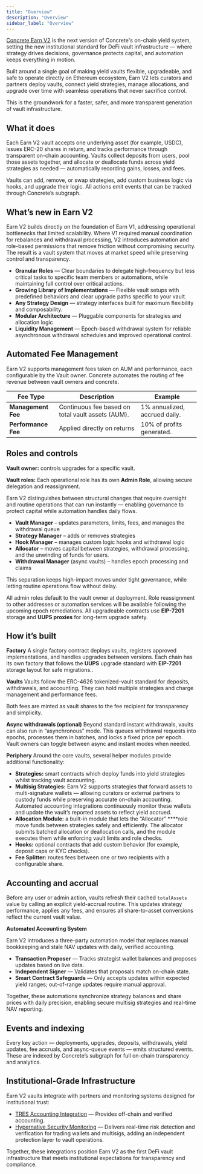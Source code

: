 ```yaml
---
title: "Overview"
description: "Overview"
sidebar_label: "Overview"
---
```


[Concrete Earn V2](https://app.concrete.xyz/earn) is the next version of Concrete's on-chain yield system, setting the new institutional standard for DeFi vault infrastructure — where strategy drives decisions, governance protects capital, and automation keeps everything in motion.

Built around a single goal of making yield vaults flexible, upgradeable, and safe to operate directly on Ethereum ecosystem, Earn V2 lets curators and partners deploy vaults, connect yield strategies, manage allocations, and upgrade over time with seamless operations that never sacrifice control.

This is the groundwork for a faster, safer, and more transparent generation of vault infrastructure.

## What it does

Each Earn V2 vault accepts one underlying asset (for example, USDC), issues ERC-20 shares in return, and tracks performance through transparent on-chain accounting.
Vaults collect deposits from users, pool those assets together, and allocate or deallocate funds across yield strategies as needed — automatically recording gains, losses, and fees.

Vaults can add, remove, or swap strategies, add custom business logic via hooks, and upgrade their logic. All actions emit events that can be tracked through Concrete’s subgraph.

## What’s new in Earn V2

Earn V2 builds directly on the foundation of Earn V1, addressing operational bottlenecks that limited scalability. Where V1 required manual coordination for rebalances and withdrawal processing, V2 introduces automation and role-based permissions that remove friction without compromising security. The result is a vault system that moves at market speed while preserving control and transparency.

- **Granular Roles** — Clear boundaries to delegate high-frequency but less critical tasks to specific team members or automations, while maintaining full control over critical actions.
- **Growing Library of Implementations** — Flexible vault setups with predefined behaviors and clear upgrade paths specific to your vault.
- **Any Strategy Design** — strategy interfaces built for maximum flexibility and composability.
- **Modular Architecture** — Pluggable components for strategies and allocation logic
- **Liquidity Management** — Epoch-based withdrawal system for reliable asynchronous withdrawal schedules and improved operational control.

## Automated Fee Management

Earn V2 supports management fees taken on AUM and performance, each configurable by the Vault owner. Concrete automates the routing of fee revenue between vault owners and concrete.

| Fee Type | Description | Example |
| --- | --- | --- |
| **Management Fee** | Continuous fee based on total vault assets (AUM). | 1% annualized, accrued daily. |
| **Performance Fee** | Applied directly on returns | 10% of profits generated. |

## Roles and controls

**Vault owner:** controls upgrades for a specific vault.

**Vault roles:** Each operational role has its own **Admin Role**, allowing secure delegation and reassignment.

Earn V2 distinguishes between structural changes that require oversight and routine operations that can run instantly — enabling governance to protect capital while automation handles daily flows.

- **Vault Manager** – updates parameters, limits, fees, and manages the withdrawal queue
- **Strategy Manager** – adds or removes strategies
- **Hook Manager** – manages custom logic hooks and withdrawal logic
- **Allocator** – moves capital between strategies, withdrawal processing, and the unwinding of funds for users.
- **Withdrawal Manager** (async vaults) – handles epoch processing and claims

This separation keeps high-impact moves under tight governance, while letting routine operations flow without delay.

All admin roles default to the vault owner at deployment. Role reassignment to other addresses or automation services will be available following the upcoming epoch remediations. All upgradeable contracts use **EIP-7201** storage and **UUPS proxies** for long-term upgrade safety.

## How it’s built

**Factory**
A single factory contract deploys vaults, registers approved implementations, and handles upgrades between versions.
Each chain has its own factory that follows the **UUPS** upgrade standard with **EIP-7201** storage layout for safe migrations..

**Vaults**
Vaults follow the ERC-4626 tokenized-vault standard for deposits, withdrawals, and accounting. They can hold multiple strategies and charge management and performance fees.

Both fees are minted as vault shares to the fee recipient for transparency and simplicity.

**Async withdrawals (optional)**
Beyond standard instant withdrawals, vaults can also run in “asynchronous” mode.
This queues withdrawal requests into epochs, processes them in batches, and locks a fixed price per epoch.
Vault owners can toggle between async and instant modes when needed.

**Periphery**
Around the core vaults, several helper modules provide additional functionality:

- **Strategies:** smart contracts which deploy funds into yield strategies whilst tracking vault accounting.
- **Multisig Strategies:** Earn V2 supports strategies that forward assets to multi-signature wallets — allowing curators or external partners to custody funds while preserving accurate on-chain accounting. Automated accounting integrations continuously monitor these wallets and update the vault’s reported assets to reflect yield accrued.
- **Allocation Module:** a built-in module that lets the “Allocator” ****role move funds between strategies safely and efficiently. The allocator submits batched allocation or deallocation calls, and the module executes them while enforcing vault limits and role checks.
- **Hooks:** optional contracts that add custom behavior (for example, deposit caps or KYC checks).
- **Fee Splitter:** routes fees between one or two recipients with a configurable share.

## Accounting and accrual

Before any user or admin action, vaults refresh their cached `totalAssets` value by calling an explicit yield-accrual routine.
This updates strategy performance, applies any fees, and ensures all share-to-asset conversions reflect the current vault value.

**Automated Accounting System**

Earn V2 introduces a three-party automation model that replaces manual bookkeeping and stale NAV updates with daily, verified accounting.

- **Transaction Proposer** — Tracks strategist wallet balances and proposes updates based on live data.
- **Independent Signer** — Validates that proposals match on-chain state.
- **Smart Contract Safeguards** — Only accepts updates within expected yield ranges; out-of-range updates require manual approval.

Together, these automations synchronize strategy balances and share prices with daily precision, enabling secure multisig strategies and real-time NAV reporting.

## Events and indexing

Every key action — deployments, upgrades, deposits, withdrawals, yield updates, fee accruals, and async-queue events — emits structured events.
These are indexed by Concrete’s subgraph for full on-chain transparency and analytics.

## Institutional-Grade Infrastructure

Earn V2 vaults integrate with partners and monitoring systems designed for institutional trust:

- [TRES Accounting Integration](https://tres.finance/) — Provides off-chain and verified accounting.
- [Hypernative Security Monitoring](https://www.hypernative.io/) — Delivers real-time risk detection and verification for trading wallets and multisigs, adding an independent protection layer to vault operations.

Together, these integrations position Earn V2 as the first DeFi vault infrastructure that meets institutional expectations for transparency and compliance.
